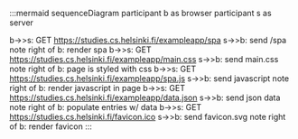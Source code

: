 :::mermaid
sequenceDiagram
participant b as browser
participant s as server

b->>s: GET https://studies.cs.helsinki.fi/exampleapp/spa
s->>b: send /spa
note right of b: render spa
b->>s: GET https://studies.cs.helsinki.fi/exampleapp/main.css
s->>b: send main.css
note right of b: page is styled with css
b->>s: GET https://studies.cs.helsinki.fi/exampleapp/spa.js
s->>b: send javascript
note right of b: render javascript in page
b->>s: GET https://studies.cs.helsinki.fi/exampleapp/data.json
s->>b: send json data
note right of b: populate entries w/ data
b->>s: GET https://studies.cs.helsinki.fi/favicon.ico
s->>b: send favicon.svg
note right of b: render favicon
:::